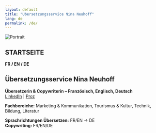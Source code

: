 ```yaml
---
layout: default
title: "Übersetzungsservice Nina Neuhoff"
lang: de
permalink: /de/
---
```


<article class="page">
<div class="profile">
  <img src="{{ '/assets/images/portrait.jpg' | relative_url }}" alt="Portrait">
  <div>

# STARTSEITE

**FR / EN / DE**

# Übersetzungsservice Nina Neuhoff

**Übersetzerin & Copywriterin – Französisch, Englisch, Deutsch**  
[LinkedIn](#) | [Proz](#)

**Fachbereiche:** Marketing & Kommunikation, Tourismus & Kultur, Technik, Bildung, Literatur

**Sprachrichtungen Übersetzen:** FR/EN → DE  
**Copywriting:** FR/EN/DE

  </div>
</div>
</article>
